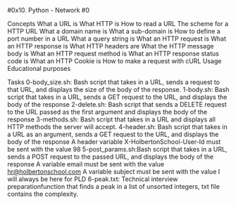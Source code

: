 #0x10. Python - Network #0

Concepts
What a URL is
What HTTP is
How to read a URL
The scheme for a HTTP URL
What a domain name is
What a sub-domain is
How to define a port number in a URL
What a query string is
What an HTTP request is
What an HTTP response is
What HTTP headers are
What the HTTP message body is
What an HTTP request method is
What an HTTP response status code is
What an HTTP Cookie is
How to make a request with cURL
Usage
Educational purposes

Tasks
0-body_size.sh: Bash script that takes in a URL, sends a request to that URL, and displays the size of the body of the response.
1-body.sh: Bash script that takes in a URL, sends a GET request to the URL, and displays the body of the response
2-delete.sh: Bash script that sends a DELETE request to the URL passed as the first argument and displays the body of the response
3-methods.sh: Bash script that takes in a URL and displays all HTTP methods the server will accept.
4-header.sh: Bash script that takes in a URL as an argument, sends a GET request to the URL, and displays the body of the response
A header variable X-HolbertonSchool-User-Id must be sent with the value 98
5-post_params.sh:Bash script that takes in a URL, sends a POST request to the passed URL, and displays the body of the response
A variable email must be sent with the value hr@holbertonschool.com
A variable subject must be sent with the value I will always be here for PLD
6-peak.txt: Technical interview preparationfunction that finds a peak in a list of unsorted integers, txt file contains the complexity.
